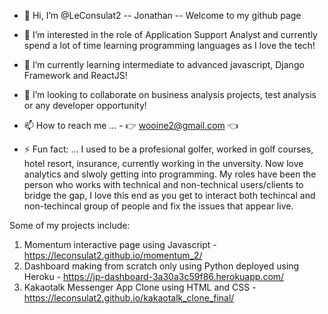 - 👋 Hi, I’m @LeConsulat2 -- Jonathan -- Welcome to my github page
- 👀 I’m interested in the role of Application Support Analyst and currently spend a lot of time learning programming languages as I love the tech!
- 🌱 I’m currently learning intermediate to advanced javascript, Django Framework and ReactJS!
- 💞️ I’m looking to collaborate on business analysis projects, test analysis or any developer opportunity!
- 📫 How to reach me ... - 👉 wooine2@gmail.com 👈

- ⚡ Fun fact: ... I used to be a profesional golfer, worked in golf courses, hotel resort, insurance, currently working in the unversity. 
                    Now love analytics and slwoly getting into programming. 
                    My roles have been the person who works with technical and non-technical users/clients to bridge the gap,
                   I love this end as you get to interact both techincal and non-techincal group of people and fix the issues that appear live.

Some of my projects include:

1. Momentum interactive page using Javascript - https://leconsulat2.github.io/momentum_2/
2. Dashboard making from scratch only using Python deployed using Heroku - https://jp-dashboard-3a30a3c59f86.herokuapp.com/
3. Kakaotalk Messenger App Clone using HTML and CSS - https://leconsulat2.github.io/kakaotalk_clone_final/

<!---
LeConsulat2/LeConsulat2 is a ✨ special ✨ repository because its `README.md` (this file) appears on your GitHub profile.
You can click the Preview link to take a look at your changes.
--->

